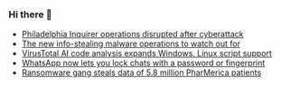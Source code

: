 ### Hi there 👋

<!--START_SECTION:feed-->
* [Philadelphia Inquirer operations disrupted after cyberattack](https://www.bleepingcomputer.com/news/security/philadelphia-inquirer-operations-disrupted-after-cyberattack/)
* [The new info-stealing malware operations to watch out for](https://www.bleepingcomputer.com/news/security/the-new-info-stealing-malware-operations-to-watch-out-for/)
* [VirusTotal AI code analysis expands Windows, Linux script support](https://www.bleepingcomputer.com/news/security/virustotal-ai-code-analysis-expands-windows-linux-script-support/)
* [WhatsApp now lets you lock chats with a password or fingerprint](https://www.bleepingcomputer.com/news/security/whatsapp-now-lets-you-lock-chats-with-a-password-or-fingerprint/)
* [Ransomware gang steals data of 5.8 million PharMerica patients](https://www.bleepingcomputer.com/news/security/ransomware-gang-steals-data-of-58-million-pharmerica-patients/)
<!--END_SECTION:feed-->

<!--
**frankenk/frankenk** is a ✨ _special_ ✨ repository because its `README.md` (this file) appears on your GitHub profile.

Here are some ideas to get you started:

- 🔭 I’m currently working on ...
- 🌱 I’m currently learning ...
- 👯 I’m looking to collaborate on ...
- 🤔 I’m looking for help with ...
- 💬 Ask me about ...
- 📫 How to reach me: ...
- 😄 Pronouns: ...
- ⚡ Fun fact: ...
-->



